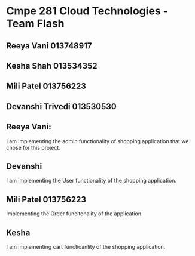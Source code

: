 # Cmpe 281 Cloud Technologies - Team Flash
## Reeya Vani 013748917
## Kesha Shah 013534352
## Mili Patel 013756223
## Devanshi Trivedi 013530530


## Reeya Vani:
I am implementing the admin functionality of shopping application that we chose for this project.

## Devanshi
I am implementing the User functionality of the shopping application.

## Mili Patel 013756223
Implementing the Order funcitonality of the application.

## Kesha
I am implementing cart functioanlity of the shopping application.
